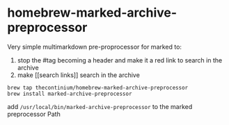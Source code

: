 homebrew-marked-archive-preprocessor
===================

Very simple multimarkdown pre-proprocessor for marked to:

1.  stop the #tag becoming a header and make it a red link to search in the archive
2.  make [[search links]] search in the archive
  
```
brew tap thecontinium/homebrew-marked-archive-preprocessor  
brew install marked-archive-preprocessor 
```


add `/usr/local/bin/marked-archive-preprocessor` to the marked preprocessor Path
